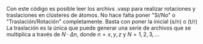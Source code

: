 Con este código es posible leer los archivs .vasp para realizar rotaciones y traslaciones en clústeres de átomos.
No hace falta poner "Sí/No" o "Traslación/Rotación" completamente. Basta con poner la inicial (s/n) o (t/r)
La traslación es la única que puede generar una serie de archivos que se multiplica a través de $N \cdot \Delta n$,
donde $n = x, y, z$ y $N = 1, 2, 3, ...$
